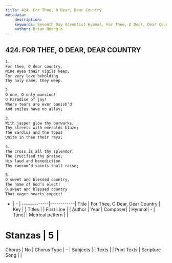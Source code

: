 ```yaml
---
title: 424. For Thee, O Dear, Dear Country
metadata:
    description: 
    keywords: Seventh Day Adventist Hymnal, For Thee, O Dear, Dear Country, , 
    author: Brian Onang'o
---
```



## 424. FOR THEE, O DEAR, DEAR COUNTRY

```txt
1.
For thee, O dear country,
Mine eyes their vigils keep;
For very love beholding
Thy holy name, they weep.

2.
O one, O only mansion!
O Paradise of joy!
Where tears are ever banish’d
And smiles have no alloy;

3.
With jasper glow thy burwarks,
Thy streets with emeralds blaze;
The sardius and the topaz
Unite in thee their rays;

4.
The cross is all thy splendor,
The Crucified thy praise;
His laud and benediction
Thy ransom’d saints shall raise;

5.
O sweet and blessed country,
The home of God’s elect!
O sweet and blessed country
That eager hearts expect!
```

- |   -  |
-------------|------------|
Title | For Thee, O Dear, Dear Country |
Key |  |
Titles |  |
First Line |  |
Author | 
Year | 
Composer|  |
Hymnal|  - |
Tune|  |
Metrical pattern | |
# Stanzas | 5 |
Chorus | No |
Chorus Type | - |
Subjects |  |
Texts |  |
Print Texts | 
Scripture Song |  |
  
